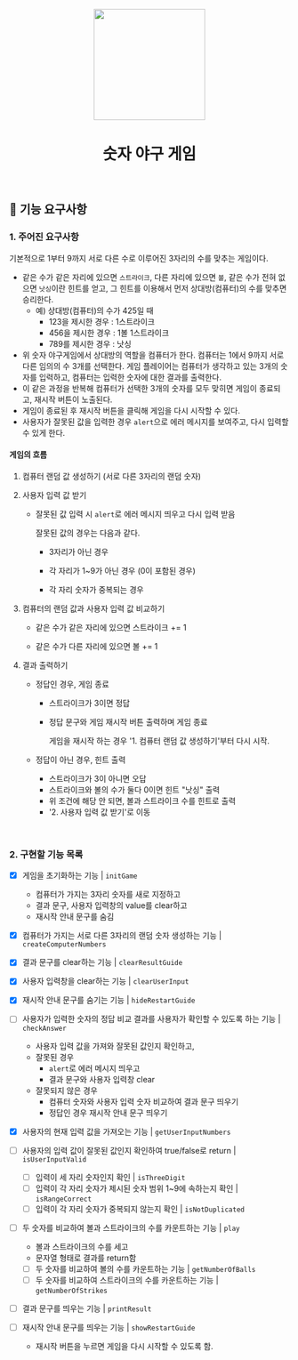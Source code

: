 <p align="middle" >
  <img width="200px;" src="https://github.com/woowacourse/javascript-baseball-precourse/blob/main/images/baseball_icon.png?raw=true"/>
</p>
<h1 align="middle">숫자 야구 게임</h1>

<br>

## 🎯 기능 요구사항

### 1. 주어진 요구사항

기본적으로 1부터 9까지 서로 다른 수로 이루어진 3자리의 수를 맞추는 게임이다.

- 같은 수가 같은 자리에 있으면 `스트라이크`, 다른 자리에 있으면 `볼`, 같은 수가 전혀 없으면 `낫싱`이란 힌트를 얻고, 그 힌트를 이용해서 먼저 상대방(컴퓨터)의 수를 맞추면 승리한다.
  - 예) 상대방(컴퓨터)의 수가 425일 때
    - 123을 제시한 경우 : 1스트라이크
    - 456을 제시한 경우 : 1볼 1스트라이크
    - 789를 제시한 경우 : 낫싱
- 위 숫자 야구게임에서 상대방의 역할을 컴퓨터가 한다. 컴퓨터는 1에서 9까지 서로 다른 임의의 수 3개를 선택한다. 게임 플레이어는 컴퓨터가 생각하고 있는 3개의 숫자를 입력하고, 컴퓨터는 입력한 숫자에 대한 결과를 출력한다.
- 이 같은 과정을 반복해 컴퓨터가 선택한 3개의 숫자를 모두 맞히면 게임이 종료되고, 재시작 버튼이 노출된다.
- 게임이 종료된 후 재시작 버튼을 클릭해 게임을 다시 시작할 수 있다.
- 사용자가 잘못된 값을 입력한 경우 `alert`으로 에러 메시지를 보여주고, 다시 입력할 수 있게 한다.

#### 게임의 흐름

1. 컴퓨터 랜덤 값 생성하기 (서로 다른 3자리의 랜덤 숫자)

2. 사용자 입력 값 받기

   - 잘못된 값 입력 시 `alert`로 에러 메시지 띄우고 다시 입력 받음

     잘못된 값의 경우는 다음과 같다.

     - 3자리가 아닌 경우

     - 각 자리가 1~9가 아닌 경우 (0이 포함된 경우)
     - 각 자리 숫자가 중복되는 경우

3. 컴퓨터의 랜덤 값과 사용자 입력 값 비교하기

   - 같은 수가 같은 자리에 있으면 스트라이크 += 1

   - 같은 수가 다른 자리에 있으면 볼 += 1

4. 결과 출력하기

   - 정답인 경우, 게임 종료

     - 스트라이크가 3이면 정답

     - 정답 문구와 게임 재시작 버튼 출력하며 게임 종료

       게임을 재시작 하는 경우 '1. 컴퓨터 랜덤 값 생성하기'부터 다시 시작.

   - 정답이 아닌 경우, 힌트 출력

     - 스트라이크가 3이 아니면 오답
     - 스트라이크와 볼의 수가 둘다 0이면 힌트 "낫싱" 출력
     - 위 조건에 해당 안 되면, 볼과 스트라이크 수를 힌트로 출력
     - '2. 사용자 입력 값 받기'로 이동

<br>

### 2. 구현할 기능 목록

- [x] 게임을 초기화하는 기능 | `initGame`
  - 컴퓨터가 가지는 3자리 숫자를 새로 지정하고
  - 결과 문구, 사용자 입력창의 value를 clear하고
  - 재시작 안내 문구를 숨김

- [x] 컴퓨터가 가지는 서로 다른 3자리의 랜덤 숫자 생성하는 기능 | `createComputerNumbers`
- [x] 결과 문구를 clear하는 기능 | `clearResultGuide`
- [x] 사용자 입력창을 clear하는 기능 | `clearUserInput`
- [x] 재시작 안내 문구를 숨기는 기능 | `hideRestartGuide`
- [ ] 사용자가 입력한 숫자의 정답 비교 결과를 사용자가 확인할 수 있도록 하는 기능 | `checkAnswer`
  - 사용자 입력 값을 가져와 잘못된 값인지 확인하고,
  - 잘못된 경우
    - `alert`로 에러 메시지 띄우고
    - 결과 문구와 사용자 입력창 clear
  - 잘못되지 않은 경우
    - 컴퓨터 숫자와 사용자 입력 숫자 비교하여 결과 문구 띄우기
    - 정답인 경우 재시작 안내 문구 띄우기
- [x] 사용자의 현재 입력 값을 가져오는 기능 | `getUserInputNumbers`
- [ ] 사용자의 입력 값이 잘못된 값인지 확인하여 true/false로 return | `isUserInputValid`
  - [ ] 입력이 세 자리 숫자인지 확인 | `isThreeDigit`
  - [ ] 입력이 각 자리 숫자가 제시된 숫자 범위 1~9에 속하는지 확인 | `isRangeCorrect`
  - [ ] 입력이 각 자리 숫자가 중복되지 않는지 확인 | `isNotDuplicated`
- [ ] 두 숫자를 비교하여 볼과 스트라이크의 수를 카운트하는 기능 | `play`
  - 볼과 스트라이크의 수를 세고
  - 문자열 형태로 결과를 return함
  - [ ] 두 숫자를 비교하여 볼의 수를 카운트하는 기능 | `getNumberOfBalls`
  - [ ] 두 숫자를 비교하여 스트라이크의 수를 카운트하는 기능 | `getNumberOfStrikes`
- [ ] 결과 문구를 띄우는 기능 | `printResult`
- [ ] 재시작 안내 문구를 띄우는 기능 | `showRestartGuide`
  - 재시작 버튼을 누르면 게임을 다시 시작할 수 있도록 함.

